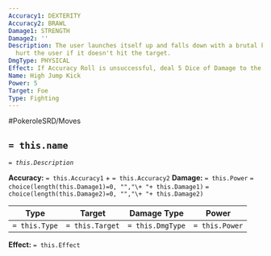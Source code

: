 ```yaml
---
Accuracy1: DEXTERITY
Accuracy2: BRAWL
Damage1: STRENGTH
Damage2: ''
Description: The user launches itself up and falls down with a brutal kick. It might
  hurt the user if it doesn't hit the target.
DmgType: PHYSICAL
Effect: If Accuracy Roll is unsuccessful, deal 5 Dice of Damage to the User. -1 Accuracy.
Name: High Jump Kick
Power: 5
Target: Foe
Type: Fighting
---
```


#PokeroleSRD/Moves

## `= this.name` 
*`= this.Description`*

**Accuracy:** `= this.Accuracy1` + `= this.Accuracy2`
**Damage:** `= this.Power` `= choice(length(this.Damage1)=0, "","\+ "+ this.Damage1)` `= choice(length(this.Damage2)=0, "","\+ "+ this.Damage2)`

| Type          | Target          | Damage Type          | Power          |
| ------------- | --------------- | ---------------- | -------------- |
| `= this.Type` | `= this.Target` | `= this.DmgType` | `= this.Power` | 

**Effect:** `= this.Effect`